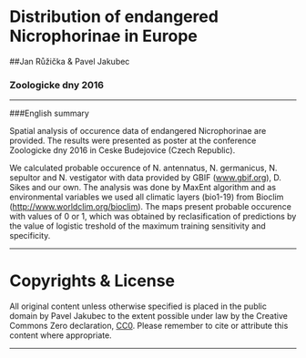 # Distribution of endangered Nicrophorinae in Europe
##Jan Růžička & Pavel Jakubec
### Zoologicke dny 2016
-----------------------------------------------------------------------------------------------------------
###English summary

Spatial analysis of occurence data of endangered Nicrophorinae are provided. The results were presented as poster at the conference Zoologicke dny 2016 in Ceske Budejovice (Czech Republic).

We calculated probable occurence of N. antennatus, N. germanicus, N. sepultor and N. vestigator with data provided by GBIF (www.gbif.org), D. Sikes and our own. The analysis was done by MaxEnt algorithm and as environmental variables we used all climatic layers (bio1-19) from Bioclim (http://www.worldclim.org/bioclim).
The maps present probable occurence with values of 0 or 1, which was obtained by reclasification of predictions by the value of logistic treshold of the maximum training sensitivity and specificity. 

-----------------------------------------------------------------------------------------------------------

Copyrights & License
====================

All original content unless otherwise specified is placed
in the public domain by Pavel Jakubec to the extent
possible under law by the Creative Commons Zero declaration,
[CC0](http://creativecommons.org/publicdomain/zero/1.0/).  Please remember
to cite or attribute this content where appropriate.

---------------------------------------------------------------------------------------------------------------
